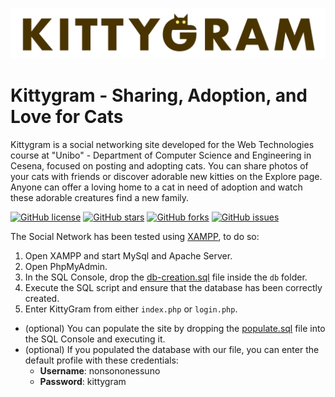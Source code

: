 ![Kittygram Logo](https://github.com/DiottaNax/KittyGram/blob/main/img/KittyGram_Logo.PNG)

# Kittygram - Sharing, Adoption, and Love for Cats

Kittygram is a social networking site developed for the Web Technologies course at "Unibo" - Department of Computer Science and Engineering in Cesena, focused on posting and adopting cats. You can share photos of your cats with friends or discover adorable new kitties on the Explore page. Anyone can offer a loving home to a cat in need of adoption and watch these adorable creatures find a new family.

[![GitHub license](https://img.shields.io/github/license/DiottaNax/KittyGram)](https://www.gnu.org/licenses/gpl-3.0.html)
[![GitHub stars](https://img.shields.io/github/stars/DiottaNax/KittyGram)](https://github.com/DiottaNax/KittyGram/stargazers)
[![GitHub forks](https://img.shields.io/github/forks/DiottaNax/KittyGram)](https://github.com/DiottaNax/KittyGram/network)
[![GitHub issues](https://img.shields.io/github/issues/DiottaNax/KittyGram)](https://github.com/DiottaNax/KittyGram/issues)

The Social Network has been tested using [XAMPP](https://www.apachefriends.org/index.html), to do so:

1. Open XAMPP and start MySql and Apache Server.
2. Open PhpMyAdmin.
3. In the SQL Console, drop the [db-creation.sql](https://github.com/DiottaNax/KittyGram/blob/main/db/db-creation.sql) file inside the `db` folder.
4. Execute the SQL script and ensure that the database has been correctly created.
5. Enter KittyGram from either `index.php` or `login.php`.

- (optional) You can populate the site by dropping the [populate.sql](https://github.com/DiottaNax/KittyGram/blob/main/db/populate.sql) file into the SQL Console and executing it.
- (optional) If you populated the database with our file, you can enter the default profile with these credentials:
  - **Username**: nonsononessuno
  - **Password**: kittygram

